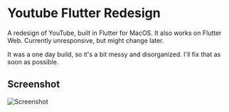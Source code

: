 # Youtube Flutter Redesign

A redesign of YouTube, built in Flutter for MacOS. It also works on Flutter Web.
Currently unresponsive, but might change later.

It was a one day build, so it's a bit messy and disorganized. I'll fix that as soon as possible.

## Screenshot
![Screenshot](https://github.com/wilsonowilson/youtube_flutter_redesign/blob/master/Screenshot%202020-07-18%20at%2019.07.44.png)

